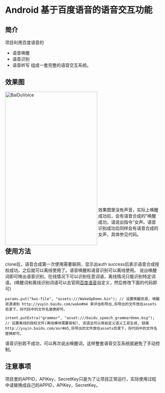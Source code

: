 # Android 基于百度语音的语音交互功能
## 简介
项目利用百度语音的
- 语音唤醒
- 语音识别
- 语音听写
组成一套完整的语音交互系统。

## 效果图
<img src="http://img.blog.csdn.net/20170123231758117" width = "300" height = "500" alt="BaiDuVoice" align=left /><br><br><br><br><br><br><br><br><br><br><br><br><br><br><br><br><br><br><br><br><br><br>
效果图里没有声音，实际上唤醒成功后，会有语音合成的“唤醒成功，请说出指令”女声。语音识别成功后同样会有语音合成的女声，具体参见代码。

## 使用方法
clone后，语音合成第一次使用需要联网，显示出auth success后表示语音合成授权成功，之后就可以离线使用了。语音唤醒和语音识别可以离线使用。
说出唤醒词即可唤出语音识别，在线情况下可以识别任意词语，离线情况只能识别特定词语。(唤醒词和离线识别词语可以去官网[百度语音](http://yuyin.baidu.com/)自定义，然后修改下面的代码即可)

`
params.put("kws-file", "assets:///WakeUpDemo.bin"); // 设置唤醒资源, 唤醒资源请到 http://yuyin.baidu.com/wake#m4 来评估和导出,将导出的文件放在assets目录下，将代码中的文件名替换即可。
`

`
intent.putExtra("grammar", "asset:///baidu_speech_grammardemo.bsg"); // 设置离线的授权文件(离线模块需要授权), 该语法可以用自定义语义工具生成, 链接http://yuyin.baidu.com/asr#m5,将导出的文件放在assets目录下，将代码中的文件名替换即可。
`

语音识别若不成功，可以再次说出唤醒词，这样整套语音交互系统就避免了手动控制。
## 注意事项
项目里的APPID，APIKey，SecretKey只是为了让项目正常运行，实际使用过程中请替换成自己的APPID，APIKey，SecretKey。